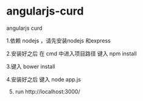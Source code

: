 # angularjs-curd
angularjs curd




1.依赖 nodejs ，请先安装nodejs 和express 



2.安装好之后 在 cmd 中进入项目路径 键入 npm install


3.键入 bower install


4.安装好之后 键入 node app.js


5. run http://localhost:3000/
